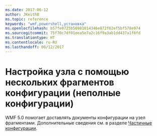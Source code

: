```yaml
---
ms.date: 2017-06-12
author: JKeithB
ms.topic: reference
keywords: "wmf,powershell,установка"
ms.openlocfilehash: b57fe0725b56981014346e872f62ef5bf578e974
ms.sourcegitcommit: 75f70c7df01eea5e7a2c16f9a3ab1dd437a1f8fd
ms.translationtype: HT
ms.contentlocale: ru-RU
ms.lasthandoff: 06/12/2017
---
```

<a id="configure-node-with-multiple-configuration-fragments-partial-configurations" class="xliff"></a>
# Настройка узла с помощью нескольких фрагментов конфигурации (неполные конфигурации)

WMF 5.0 помогает доставлять документы конфигурации на узел фрагментами. Дополнительные сведения см. в разделе [Частичные конфигурации](https://msdn.microsoft.com/powershell/dsc/partialconfigs).

